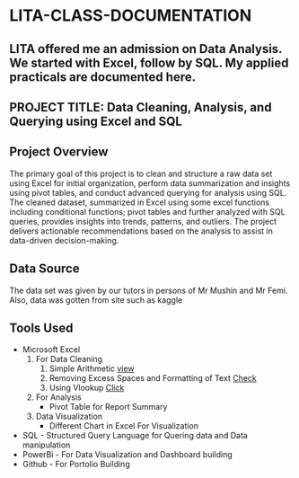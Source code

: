 # LITA-CLASS-DOCUMENTATION
## LITA offered me an admission on Data Analysis. We started with Excel, follow by SQL. My applied practicals are documented here.
## PROJECT TITLE: Data Cleaning, Analysis, and Querying using Excel and SQL

## Project Overview
The primary goal of this project is to clean and structure a raw data set using Excel for initial organization, perform data summarization and insights using pivot tables, and conduct advanced querying for analysis using SQL. The cleaned dataset, summarized in Excel using some excel functions including conditional functions; pivot tables and further analyzed with SQL queries, provides insights into trends, patterns, and outliers. The project delivers actionable recommendations based on the analysis to assist in data-driven decision-making.

## Data Source
The data set was given by our tutors in persons of Mr Mushin and Mr Femi. Also, data was gotten from site such as kaggle

## Tools Used
- Microsoft Excel
    1. For Data Cleaning
       1. Simple Arithmetic [view](https://docs.google.com/spreadsheets/d/1dfztYuF8bpYCgHDVIgtoTa1yXnY-c14D/edit?usp=sharing&ouid=115373249553552202897&rtpof=true&sd=true)
       2. Removing Excess Spaces and Formatting of Text [Check](https://docs.google.com/spreadsheets/d/1vDIJYzXy4EPV8nN9usfVoX8brf01SOYZ/edit?usp=sharing&ouid=115373249553552202897&rtpof=true&sd=true)
       3. Using Vlookup [Click](https://docs.google.com/spreadsheets/d/1Icb4UFAtkSCSvPu08xQmbyR_qrvcKX7E/edit?usp=sharing&ouid=115373249553552202897&rtpof=true&sd=true)
    2. For Analysis
        - Pivot Table for Report Summary
    3. Data Visualization
        - Different Chart in Excel For Visualization
- SQL - Structured Query Language for Quering data and Data manipulation
- PowerBi - For Data Visualization and Dashboard building
- Github - For Portolio Building

